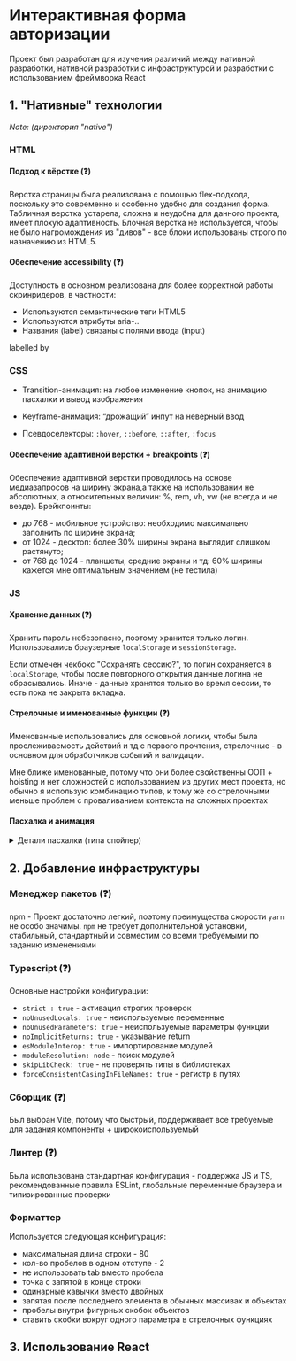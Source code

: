 # Интерактивная форма авторизации

Проект был разработан для изучения различий между нативной разработки, нативной разработки с инфраструктурой и разработки с использованием фреймворка React 

## 1. "Нативные" технологии

_Note: (директория "native")_

### HTML

#### Подход к вёрстке (❓)

Верстка страницы была реализована с помощью flex-подхода, поскольку это современно и особенно удобно для создания форма. Табличная верстка устарела, сложна и неудобна для данного проекта, имеет плохую адаптивность. Блочная верстка не используется, чтобы не было нагромождения из "дивов" - все блоки использованы строго по назначению из HTML5.

#### Обеспечение accessibility (❓)

Доступность в основном реализована для более корректной работы скринридеров, в частности:
- Используются семантические теги HTML5
- Используются атрибуты aria-..
- Названия (label) связаны с полями ввода (input)


labelled by

### CSS

- Transition-анимация: на любое изменение кнопок, на анимацию пасхалки и вывод изображения

- Keyframe-анимация: “дрожащий” инпут на неверный ввод

- Псевдоселекторы: ```:hover```, ```::before```, ```::after```, ```:focus```

#### Обеспечение адаптивной верстки + breakpoints (❓)

Обеспечение адаптивной верстки проводилось на основе медиазапросов на ширину экрана,а также на использовании не абсолютных, а относительных величин: %, rem, vh, vw (не всегда и не везде).
Брейкпоинты:
- до 768 - мобильное устройство: необходимо максимально заполнить по ширине экрана;
- от 1024 - десктоп: более 30% ширины экрана выглядит слишком растянуто;
- от 768 до 1024 - планшеты, средние экраны и тд: 60% ширины кажется мне оптимальным значением (не тестила)

### JS

#### Хранение данных (❓)
Хранить пароль небезопасно, поэтому хранится только логин. Использовались браузерные ```localStorage``` и ```sessionStorage```.

Если отмечен чекбокс "Сохранять сессию?", то логин сохраняется в ```localStorage```, чтобы после повторного открытия данные логина не сбрасывались. Иначе - данные хранятся только во время сессии, то есть пока не закрыта вкладка.

#### Стрелочные и именованные функции (❓)
Именованные использовались для основной логики, чтобы была прослеживаемость действий и тд с первого прочтения, стрелочные - в основном для обработчиков событий и валидации.

Мне ближе именованные, потому что они более свойственны ООП + hoisting и нет сложностей с использованием из других мест проекта, но обычно я использую комбинацию типов, к тому же со стрелочными меньше проблем с проваливанием контекста на сложных проектах

#### Пасхалка и анимация

<details>
<summary>Детали пасхалки (типа спойлер)</summary>
При вводе логина "johnsnow" показывается гифка "Winter is here" и снегопад
</details>

## 2. Добавление инфраструктуры

### Менеджер пакетов (❓)
npm - Проект достаточно легкий, поэтому преимущества скорости ```yarn``` не особо значимы. ```npm``` не требует дополнительной установки, стабильный, стандартный и совместим со всеми требуемыми по заданию изменениями

### Typescript (❓)

Основные настройки конфигурации:
- ```strict : true``` - активация строгих проверок
- ```noUnusedLocals: true``` - неиспользуемые переменные
- ```noUnusedParameters: true``` - неиспользуемые параметры функции
- ```noImplicitReturns: true``` - указывание return
- ```esModuleInterop: true``` - импортирование модулей
- ```moduleResolution: node``` - поиск модулей
- ```skipLibCheck: true``` - не проверять типы в библиотеках
- ```forceConsistentCasingInFileNames: true``` - регистр в путях

### Сборщик (❓)
Был выбран Vite, потому что быстрый, поддерживает все требуемые для задания компоненты + широкоиспользуемый

### Линтер (❓)
Была использована стандартная конфигурация - поддержка JS и TS, рекомендованные правила ESLint, глобальные переменные браузера и типизированные проверки

### Форматтер
Используется следующая конфигурация:
- максимальная длина строки - 80
- кол-во пробелов в одном отступе - 2
- не использовать tab вместо пробела
- точка с запятой в конце строки
- одинарные кавычки вместо двойных
- запятая после последнего элемента в обычных массивах и объектах
- пробелы внутри фигурных скобок объектов
- ставить скобки вокруг одного параметра в стрелочных функциях

## 3. Использование React